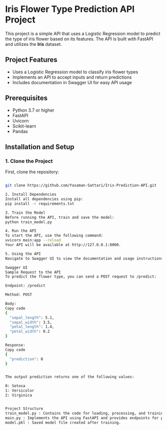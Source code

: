 # Iris Flower Type Prediction API Project

This project is a simple API that uses a Logistic Regression model to predict the type of iris flower based on its features. The API is built with FastAPI and utilizes the **Iris** dataset.

## Project Features
- Uses a Logistic Regression model to classify iris flower types
- Implements an API to accept inputs and return predictions
- Includes documentation in Swagger UI for easy API usage

## Prerequisites
- Python 3.7 or higher
- FastAPI
- Uvicorn
- Scikit-learn
- Pandas

## Installation and Setup

### 1. Clone the Project
First, clone the repository:
```bash

git clone https://github.com/Yasaman-Sattari/Iris-Prediction-API.git

2. Install Dependencies
Install all dependencies using pip:
pip install -r requirements.txt

3. Train the Model
Before running the API, train and save the model:
python train_model.py

4. Run the API
To start the API, use the following command:
uvicorn main:app --reload
Your API will be available at http://127.0.0.1:8000.

5. Using the API
Navigate to Swagger UI to view the documentation and usage instructions:

Swagger UI
Sample Request to the API
To predict the flower type, you can send a POST request to /predict:

Endpoint: /predict

Method: POST

Body:
Copy code
{
  "sepal_length": 5.1,
  "sepal_width": 3.5,
  "petal_length": 1.4,
  "petal_width": 0.2
}

Response:
Copy code
{
  "prediction": 0
}


The output prediction returns one of the following values:

0: Setosa
1: Versicolor
2: Virginica


Project Structure
train_model.py : Contains the code for loading, processing, and training the machine learning model.
main.py : Implements the API using FastAPI and provides endpoints for predictions.
model.pkl : Saved model file created after training.
